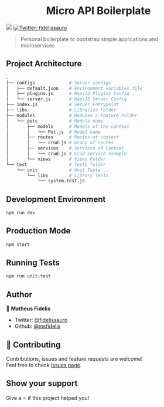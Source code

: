 <h1 align="center">Micro API Boilerplate</h1>
<p>
  <img src="https://img.shields.io/badge/version-0.0.1-blue.svg?cacheSeconds=2592000" />
  <a href="https://twitter.com/fidelissauro">
    <img alt="Twitter: fidelissauro" src="https://img.shields.io/twitter/follow/fidelissauro.svg?style=social" target="_blank" />
  </a>
</p>

> Personal boilerplate to bootstrap simple applications and microservices

## Project Architecture 

```bash
.
├── configs             # Server configs
│   ├── default.json	# Environment variables file
│   ├── plugins.js		# HapiJS Plugins Config
│   └── server.js		# HapiJS Server Config
├── index.js			# Server Entrypoint
├── libs				# Libraries Folder
├── modules				# Modules / Feature Folder
│   └── pets			# Module name
│       ├── models		# Models of the context
│       │   └── Pet.js	# Model name
│       ├── routes		# Routes of context
│       │   └── crud.js	# Group of routes
│       ├── services	# Services of Context
│       │   └── crud.js	# Crud service example
│       └── views		# Views Folder
└── test				# Tests folder
    └── unit			# Unit Tests
        └── libs		# Library Tests
            └── system.test.js
```

## Development Environment 

```bash
npm run dev
```

## Production Mode

```bash
npm start
```

## Running Tests

```bash
npm run unit-test
```

## Author

👤 **Matheus Fidelis**

* Twitter: [@fidelissauro](https://twitter.com/fidelissauro)
* Github: [@msfidelis](https://github.com/msfidelis)

## 🤝 Contributing

Contributions, issues and feature requests are welcome!<br />Feel free to check [issues page](/issues).

## Show your support

Give a ⭐️ if this project helped you!